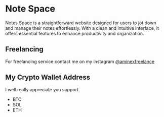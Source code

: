 # Note Space
Notes Space is a straightforward website designed for users to jot down and manage their notes effortlessly. With a clean and intuitive interface, it offers essential features to enhance productivity and organization.









## Freelancing
For freelancing service contact me on my instagram [@aminexfreelance](https://www.instagram.com/aminexfreelance)
## My Crypto Wallet Address 
I well really appreciate you support.
- BTC 
- SOL 
- ETH  
